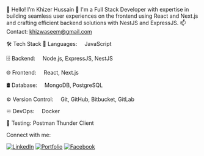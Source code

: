 👋 Hello! I’m Khizer Hussain
👀 I'm a Full Stack Developer with expertise in building seamless user experiences on the frontend using React and Next.js and crafting efficient backend solutions with NestJS and ExpressJS.
📫 Contact: khizwaseem@gmail.com


🛠 Tech Stack
📜 Languages:
    JavaScript

🗄 Backend:
    Node.js, ExpressJS, NestJS

🌐 Frontend:
    React, Next.js

🛢 Database:
    MongoDB, PostgreSQL

⚙️ Version Control:
    Git, GitHub, Bitbucket, GitLab

♾️ DevOps:
    Docker
    
🧪 Testing:
    Postman
    Thunder Client

Connect with me:

[![LinkedIn](https://img.shields.io/badge/LinkedIn-Profile-blue?logo=linkedin)](https://www.linkedin.com/in/khizer-hussain-65b1171ba/)
[![Portfolio](https://img.shields.io/badge/Portfolio-Website-green?logo=google-chrome)](https://khizerhussain.vercel.app/)
[![Facebook](https://img.shields.io/badge/Facebook-Profile-blue?logo=facebook&logoColor=white)](https://www.facebook.com/khussain255.255.255.0)
